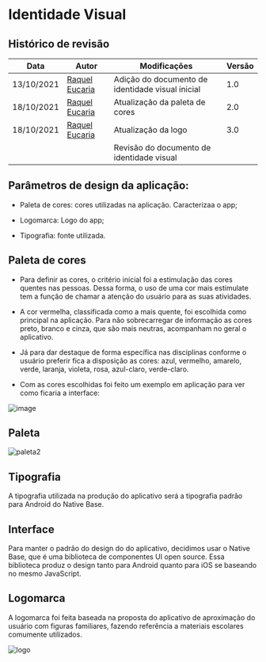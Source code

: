 # Identidade Visual

## Histórico de revisão

Data       | Autor                                                                                          | Modificações                                                                           | Versão |
| ---------- | ---------------------------------------------------------------------------------------------- | -------------------------------------------------------------------------------------- | ------ |
| 13/10/2021 |   [Raquel Eucaria](https://github.com/raqueleucaria)      | Adição do documento de identidade visual inicial  |  1.0|
| 18/10/2021 |  [Raquel Eucaria](https://github.com/raqueleucaria)     | Atualização da paleta de cores   |  2.0|
| 18/10/2021 | [Raquel Eucaria](https://github.com/raqueleucaria)  | Atualização da logo                                                                    |3.0   |
|  |  | Revisão do documento de identidade visual                                              |   |
## Parâmetros de design da aplicação:

- Paleta de cores: cores utilizadas na aplicação. Caracterizaa o app;

- Logomarca: Logo do app;

- Tipografia: fonte utilizada.

## Paleta de cores

- Para definir as cores, o critério inicial foi a estimulação das cores quentes nas pessoas. Dessa forma, o uso de uma cor mais estimulate tem a função de chamar a atenção do usuário para as suas atividades.

- A cor vermelha, classificada como a mais quente, foi escolhida como principal na aplicação. Para não sobrecarregar de informação as cores preto, branco e cinza, que são mais neutras, acompanham no geral o aplicativo.

- Já para dar destaque de forma específica nas disciplinas conforme o usuário preferir fica a disposição as cores: azul, vermelho, amarelo, verde, laranja, violeta, rosa, azul-claro, verde-claro.

- Com as cores escolhidas foi feito um exemplo em aplicação para ver como ficaria a interface:

![image](https://user-images.githubusercontent.com/81540491/137231095-7e707a05-4efd-4ce5-921b-787377a13229.png)

## Paleta
![paleta2](https://user-images.githubusercontent.com/81540491/137818854-6a81e77b-7471-4f5c-9cef-59abba735b0d.png)


## Tipografia

A tipografia utilizada na produção do aplicativo será a tipografia padrão para Android do Native Base.

## Interface

Para manter o padrão do design do do aplicativo, decidimos usar o Native Base, que é uma biblioteca de componentes UI open source. Essa biblioteca produz o design tanto para Android quanto para iOS se baseando no mesmo JavaScript.

## Logomarca

A logomarca foi feita baseada na proposta do aplicativo de aproximação do usuário com figuras familiares, fazendo referência a materiais escolares comumente utilizados.

![logo](https://user-images.githubusercontent.com/81540491/137818901-b691db98-1837-4cee-a660-390f82fbc50b.png)


